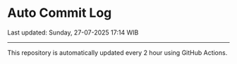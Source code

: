 # Auto Commit Log

Last updated: Sunday, 27-07-2025 17:14 WIB

---

This repository is automatically updated every 2 hour using GitHub Actions.
